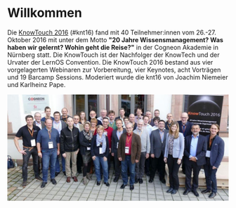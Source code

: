 # Willkommen

Die [KnowTouch 2016](https://wiki.cogneon.de/knt16) (#knt16) fand mit 40 Teilnehmer:innen vom 26.-27. Oktober 2016 mit unter dem Motto **"20 Jahre Wissensmanagement? Was haben wir gelernt? Wohin geht die Reise?"** in der Cogneon Akademie in Nürnberg statt. Die KnowTouch ist der Nachfolger der KnowTech und der Urvater der LernOS Convention. Die KnowTouch 2016 bestand aus vier vorgelagerten Webinaren zur Vorbereitung, vier Keynotes, acht Vorträgen und 19 Barcamp Sessions. Moderiert wurde die knt16 von Joachim Niemeier und Karlheinz Pape.

![](./images/knt16-gruppenbild.jpg)
